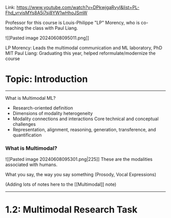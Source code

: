 Link: https://www.youtube.com/watch?v=DPkwjgaRvyI&list=PL-Fhd_vrvisMYs8A5j7sj8YW1wHhoJSmW

Professor for this course is Louis-Philippe "LP" Morency, who is co-teaching the class with Paul Liang.

![[Pasted image 20240608095011.png]]

LP Morency: Leads the multimodal communication and ML laboratory, PhD MIT
Paul Liang: Graduating this year, helped reformulate/modernize the course

# Topic: Introduction

---

What is Multimodal ML?
- Research-oriented definition
- Dimensions of modality heterogeneity
- Modality connections and interactions
Core technical and conceptual challenges
- Representation, alignment, reasoning, generation, transference, and quantification

### What is Multimodal?

![[Pasted image 20240608095301.png|225]]
These are the modalities associated with humans.

What you say, the way you say something (Prosody, Vocal Expressions)

(Adding lots of notes here to the [[Multimodal]] note)

---

# 1.2: Multimodal Research Task



